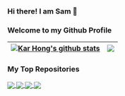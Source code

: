 ### Hi there! I am Sam 👋
### Welcome to my Github Profile

| <a href="https://github.com/anuraghazra/github-readme-stats"><img align="center" src="https://github-readme-stats.vercel.app/api?username=karhong-sam&show_icons=true&include_all_commits=true&theme=radical&hide_border=true" alt="Kar Hong's github stats" /></a> | <a href="https://github.com/anuraghazra/github-readme-stats"><img align="center" src="https://github-readme-stats.vercel.app/api/top-langs/?username=karhong-sam&layout=compact&theme=radical&hide_border=true" /></a> |
| ------------- | ------------- |

<!-- [![willianrod's wakatime stats](https://github-readme-stats.vercel.app/api/wakatime?username=karhong-sam)](https://github.com/anuraghazra/github-readme-stats) -->

### My Top Repositories

<a href="https://github.com/karhong-sam/pick-and-place-with-icl-ur5-robotiq-gripper">
  <img align="center" src="https://github-readme-stats.vercel.app/api/pin/?username=karhong-sam&repo=pick-and-place-with-icl-ur5-robotiq-gripper&theme=radical" />
</a>
<a href="https://github.com/karhong-sam/bike-share-analysis">
  <img align="center" src="https://github-readme-stats.vercel.app/api/pin/?username=karhong-sam&repo=bike-share-analysis&theme=radical" />
</a>
<a href="https://github.com/karhong-sam/pytorch-flask-tutorial">
  <img align="center" src="https://github-readme-stats.vercel.app/api/pin/?username=karhong-sam&repo=pytorch-flask-tutorial&theme=radical" />
</a>
<a href="https://github.com/karhong-sam/cracks-image-classification-tensorflow">
  <img align="center" src="https://github-readme-stats.vercel.app/api/pin/?username=karhong-sam&repo=cracks-image-classification-tensorflow&theme=radical" />
</a>

<!--
**karhong-sam/karhong-sam** is a ✨ _special_ ✨ repository because its `README.md` (this file) appears on your GitHub profile.

Here are some ideas to get you started:

- 🔭 I’m currently working on ...
- 🌱 I’m currently learning ...
- 👯 I’m looking to collaborate on ...
- 🤔 I’m looking for help with ...
- 💬 Ask me about ...
- 📫 How to reach me: ...
- 😄 Pronouns: ...
- ⚡ Fun fact: ...
-->
